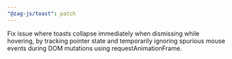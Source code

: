 ```yaml
---
"@zag-js/toast": patch
---
```


Fix issue where toasts collapse immediately when dismissing while hovering, by tracking pointer state and temporarily
ignoring spurious mouse events during DOM mutations using requestAnimationFrame.
